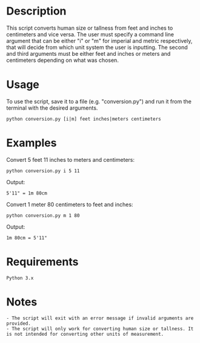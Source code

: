 # Description
This script converts human size or tallness from feet and inches to centimeters and vice versa. The user must specify a command line argument that can be either "i" or "m" for imperial and metric respectively, that will decide from which unit system the user is inputting. The second and third arguments must be either feet and inches or meters and centimeters depending on what was chosen.

# Usage
To use the script, save it to a file (e.g. "conversion.py") and run it from the terminal with the desired arguments.

    python conversion.py [i|m] feet inches|meters centimeters

# Examples
Convert 5 feet 11 inches to meters and centimeters:

    python conversion.py i 5 11

Output:

    5'11" = 1m 80cm

Convert 1 meter 80 centimeters to feet and inches:

    python conversion.py m 1 80

Output:

    1m 80cm = 5'11"

# Requirements

    Python 3.x

# Notes

    - The script will exit with an error message if invalid arguments are provided.
    - The script will only work for converting human size or tallness. It is not intended for converting other units of measurement.
